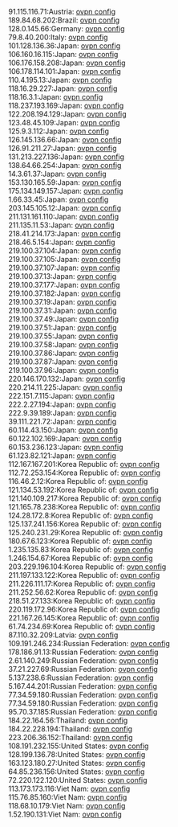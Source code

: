 91.115.116.71:Austria: [ovpn config](vpn/91_115_116_71.ovpn)  
189.84.68.202:Brazil: [ovpn config](vpn/189_84_68_202.ovpn)  
128.0.145.66:Germany: [ovpn config](vpn/128_0_145_66.ovpn)  
79.8.40.200:Italy: [ovpn config](vpn/79_8_40_200.ovpn)  
101.128.136.36:Japan: [ovpn config](vpn/101_128_136_36.ovpn)  
106.160.16.115:Japan: [ovpn config](vpn/106_160_16_115.ovpn)  
106.176.158.208:Japan: [ovpn config](vpn/106_176_158_208.ovpn)  
106.178.114.101:Japan: [ovpn config](vpn/106_178_114_101.ovpn)  
110.4.195.13:Japan: [ovpn config](vpn/110_4_195_13.ovpn)  
118.16.29.227:Japan: [ovpn config](vpn/118_16_29_227.ovpn)  
118.16.3.1:Japan: [ovpn config](vpn/118_16_3_1.ovpn)  
118.237.193.169:Japan: [ovpn config](vpn/118_237_193_169.ovpn)  
122.208.194.129:Japan: [ovpn config](vpn/122_208_194_129.ovpn)  
123.48.45.109:Japan: [ovpn config](vpn/123_48_45_109.ovpn)  
125.9.3.112:Japan: [ovpn config](vpn/125_9_3_112.ovpn)  
126.145.136.66:Japan: [ovpn config](vpn/126_145_136_66.ovpn)  
126.91.211.27:Japan: [ovpn config](vpn/126_91_211_27.ovpn)  
131.213.227.136:Japan: [ovpn config](vpn/131_213_227_136.ovpn)  
138.64.66.254:Japan: [ovpn config](vpn/138_64_66_254.ovpn)  
14.3.61.37:Japan: [ovpn config](vpn/14_3_61_37.ovpn)  
153.130.165.59:Japan: [ovpn config](vpn/153_130_165_59.ovpn)  
175.134.149.157:Japan: [ovpn config](vpn/175_134_149_157.ovpn)  
1.66.33.45:Japan: [ovpn config](vpn/1_66_33_45.ovpn)  
203.145.105.12:Japan: [ovpn config](vpn/203_145_105_12.ovpn)  
211.131.161.110:Japan: [ovpn config](vpn/211_131_161_110.ovpn)  
211.135.11.53:Japan: [ovpn config](vpn/211_135_11_53.ovpn)  
218.41.214.173:Japan: [ovpn config](vpn/218_41_214_173.ovpn)  
218.46.5.154:Japan: [ovpn config](vpn/218_46_5_154.ovpn)  
219.100.37.104:Japan: [ovpn config](vpn/219_100_37_104.ovpn)  
219.100.37.105:Japan: [ovpn config](vpn/219_100_37_105.ovpn)  
219.100.37.107:Japan: [ovpn config](vpn/219_100_37_107.ovpn)  
219.100.37.13:Japan: [ovpn config](vpn/219_100_37_13.ovpn)  
219.100.37.177:Japan: [ovpn config](vpn/219_100_37_177.ovpn)  
219.100.37.182:Japan: [ovpn config](vpn/219_100_37_182.ovpn)  
219.100.37.19:Japan: [ovpn config](vpn/219_100_37_19.ovpn)  
219.100.37.31:Japan: [ovpn config](vpn/219_100_37_31.ovpn)  
219.100.37.49:Japan: [ovpn config](vpn/219_100_37_49.ovpn)  
219.100.37.51:Japan: [ovpn config](vpn/219_100_37_51.ovpn)  
219.100.37.55:Japan: [ovpn config](vpn/219_100_37_55.ovpn)  
219.100.37.58:Japan: [ovpn config](vpn/219_100_37_58.ovpn)  
219.100.37.86:Japan: [ovpn config](vpn/219_100_37_86.ovpn)  
219.100.37.87:Japan: [ovpn config](vpn/219_100_37_87.ovpn)  
219.100.37.96:Japan: [ovpn config](vpn/219_100_37_96.ovpn)  
220.146.170.132:Japan: [ovpn config](vpn/220_146_170_132.ovpn)  
220.214.11.225:Japan: [ovpn config](vpn/220_214_11_225.ovpn)  
222.151.7.115:Japan: [ovpn config](vpn/222_151_7_115.ovpn)  
222.2.27.194:Japan: [ovpn config](vpn/222_2_27_194.ovpn)  
222.9.39.189:Japan: [ovpn config](vpn/222_9_39_189.ovpn)  
39.111.221.72:Japan: [ovpn config](vpn/39_111_221_72.ovpn)  
60.114.43.150:Japan: [ovpn config](vpn/60_114_43_150.ovpn)  
60.122.102.169:Japan: [ovpn config](vpn/60_122_102_169.ovpn)  
60.153.236.123:Japan: [ovpn config](vpn/60_153_236_123.ovpn)  
61.123.82.121:Japan: [ovpn config](vpn/61_123_82_121.ovpn)  
112.167.167.201:Korea Republic of: [ovpn config](vpn/112_167_167_201.ovpn)  
112.72.253.154:Korea Republic of: [ovpn config](vpn/112_72_253_154.ovpn)  
116.46.2.12:Korea Republic of: [ovpn config](vpn/116_46_2_12.ovpn)  
121.134.53.192:Korea Republic of: [ovpn config](vpn/121_134_53_192.ovpn)  
121.140.109.217:Korea Republic of: [ovpn config](vpn/121_140_109_217.ovpn)  
121.165.78.238:Korea Republic of: [ovpn config](vpn/121_165_78_238.ovpn)  
124.28.172.8:Korea Republic of: [ovpn config](vpn/124_28_172_8.ovpn)  
125.137.241.156:Korea Republic of: [ovpn config](vpn/125_137_241_156.ovpn)  
125.240.231.29:Korea Republic of: [ovpn config](vpn/125_240_231_29.ovpn)  
180.67.6.123:Korea Republic of: [ovpn config](vpn/180_67_6_123.ovpn)  
1.235.135.83:Korea Republic of: [ovpn config](vpn/1_235_135_83.ovpn)  
1.246.154.67:Korea Republic of: [ovpn config](vpn/1_246_154_67.ovpn)  
203.229.196.104:Korea Republic of: [ovpn config](vpn/203_229_196_104.ovpn)  
211.197.133.122:Korea Republic of: [ovpn config](vpn/211_197_133_122.ovpn)  
211.226.111.17:Korea Republic of: [ovpn config](vpn/211_226_111_17.ovpn)  
211.252.56.62:Korea Republic of: [ovpn config](vpn/211_252_56_62.ovpn)  
218.51.27.133:Korea Republic of: [ovpn config](vpn/218_51_27_133.ovpn)  
220.119.172.96:Korea Republic of: [ovpn config](vpn/220_119_172_96.ovpn)  
221.167.26.145:Korea Republic of: [ovpn config](vpn/221_167_26_145.ovpn)  
61.74.234.69:Korea Republic of: [ovpn config](vpn/61_74_234_69.ovpn)  
87.110.32.209:Latvia: [ovpn config](vpn/87_110_32_209.ovpn)  
109.191.246.234:Russian Federation: [ovpn config](vpn/109_191_246_234.ovpn)  
178.186.91.13:Russian Federation: [ovpn config](vpn/178_186_91_13.ovpn)  
2.61.140.249:Russian Federation: [ovpn config](vpn/2_61_140_249.ovpn)  
37.21.227.69:Russian Federation: [ovpn config](vpn/37_21_227_69.ovpn)  
5.137.238.6:Russian Federation: [ovpn config](vpn/5_137_238_6.ovpn)  
5.167.44.201:Russian Federation: [ovpn config](vpn/5_167_44_201.ovpn)  
77.34.59.180:Russian Federation: [ovpn config](vpn/77_34_59_180.ovpn)  
77.34.59.180:Russian Federation: [ovpn config](vpn/77_34_59_180.ovpn)  
95.70.37.185:Russian Federation: [ovpn config](vpn/95_70_37_185.ovpn)  
184.22.164.56:Thailand: [ovpn config](vpn/184_22_164_56.ovpn)  
184.22.228.194:Thailand: [ovpn config](vpn/184_22_228_194.ovpn)  
223.206.36.152:Thailand: [ovpn config](vpn/223_206_36_152.ovpn)  
108.191.232.155:United States: [ovpn config](vpn/108_191_232_155.ovpn)  
128.199.136.78:United States: [ovpn config](vpn/128_199_136_78.ovpn)  
163.123.180.27:United States: [ovpn config](vpn/163_123_180_27.ovpn)  
64.85.236.156:United States: [ovpn config](vpn/64_85_236_156.ovpn)  
72.220.122.120:United States: [ovpn config](vpn/72_220_122_120.ovpn)  
113.173.173.116:Viet Nam: [ovpn config](vpn/113_173_173_116.ovpn)  
115.76.85.160:Viet Nam: [ovpn config](vpn/115_76_85_160.ovpn)  
118.68.10.179:Viet Nam: [ovpn config](vpn/118_68_10_179.ovpn)  
1.52.190.131:Viet Nam: [ovpn config](vpn/1_52_190_131.ovpn)  
